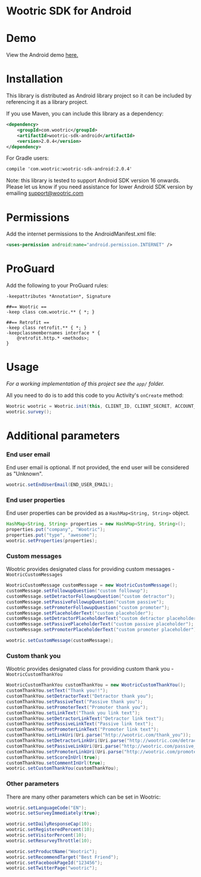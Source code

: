 # Wootric SDK for Android
Demo
=========================
View the Android demo [here.](https://cl.ly/dVMH)

Installation
=========================
This library is distributed as Android library project so it can be included by referencing it as a library project.

If you use Maven, you can include this library as a dependency:

```xml
<dependency>
    <groupId>com.wootric</groupId>
    <artifactId>wootric-sdk-android</artifactId>
    <version>2.0.4</version>
</dependency>
```
	
For Gradle users:

```xml
compile 'com.wootric:wootric-sdk-android:2.0.4'
```
Note: this library is tested to  support Android SDK version 16 onwards. Please let us know if you need assistance for lower Android SDK version by emailing support@wootric.com

Permissions
===========

Add the internet permissions to the AndroidManifest.xml file:

```xml
<uses-permission android:name="android.permission.INTERNET" />
```

ProGuard
========
Add the following to your ProGuard rules:

````ProGuard
-keepattributes *Annotation*, Signature

##== Wootric ==
-keep class com.wootric.** { *; }

##== Retrofit ==
-keep class retrofit.** { *; }
-keepclassmembernames interface * {
    @retrofit.http.* <methods>;
}
````

Usage
=====

*For a working implementation of this project see the `app/` folder.*

All you need to do is to add this code to you Activity's `onCreate` method:

```java
Wootric wootric = Wootric.init(this, CLIENT_ID, CLIENT_SECRET, ACCOUNT_TOKEN);
wootric.survey();
```

Additional parameters
====
### End user email ###

End user email is optional. If not provided, the end user will be considered as "Unknown".

```java
wootric.setEndUserEmail(END_USER_EMAIL);
```

### End user properties ###
End user properties can be provided as a `HashMap<String, String>` object.

```java
HashMap<String, String> properties = new HashMap<String, String>();
properties.put("company", "Wootric");
properties.put("type", "awesome");
wootric.setProperties(properties);
```

### Custom messages ###
Wootric provides designated class for providing custom messages -`WootricCustomMessages`

```java
WootricCustomMessage customMessage = new WootricCustomMessage();
customMessage.setFollowupQuestion("custom followup");
customMessage.setDetractorFollowupQuestion("custom detractor");
customMessage.setPassiveFollowupQuestion("custom passive");
customMessage.setPromoterFollowupQuestion("custom promoter");
customMessage.setPlaceholderText("custom placeholder");
customMessage.setDetractorPlaceholderText("custom detractor placeholder");
customMessage.setPassivePlaceholderText("custom passive placeholder");
customMessage.setPromoterPlaceholderText("custom promoter placeholder");

wootric.setCustomMessage(customMessage);
```

### Custom thank you ###
Wootric provides designated class for providing custom thank you -`WootricCustomThankYou`

```java
WootricCustomThankYou customThankYou = new WootricCustomThankYou();
customThankYou.setText("Thank you!!");
customThankYou.setDetractorText("Detractor thank you");
customThankYou.setPassiveText("Passive thank you");
customThankYou.setPromoterText("Promoter thank you");
customThankYou.setLinkText("Thank you link text");
customThankYou.setDetractorLinkText("Detractor link text");
customThankYou.setPassiveLinkText("Passive link text");
customThankYou.setPromoterLinkText("Promoter link text");
customThankYou.setLinkUri(Uri.parse("http://wootric.com/thank_you"));
customThankYou.setDetractorLinkUri(Uri.parse("http://wootric.com/detractor_thank_you"));
customThankYou.setPassiveLinkUri(Uri.parse("http://wootric.com/passive_thank_you"));
customThankYou.setPromoterLinkUri(Uri.parse("http://wootric.com/promoter_thank_you"));
customThankYou.setScoreInUrl(true);
customThankYou.setCommentInUrl(true);
wootric.setCustomThankYou(customThankYou);
```

### Other parameters ###
There are many other parameters which can be set in Wootric:

```java
wootric.setLanguageCode("EN");
wootric.setSurveyImmediately(true);

wootric.setDailyResponseCap(10);
wootric.setRegisteredPercent(10);
wootric.setVisitorPercent(10);
wootric.setResurveyThrottle(10);

wootric.setProductName("Wootric");
wootric.setRecommendTarget("Best Friend");
wootric.setFacebookPageId("123456");
wootric.setTwitterPage("wootric");
```
